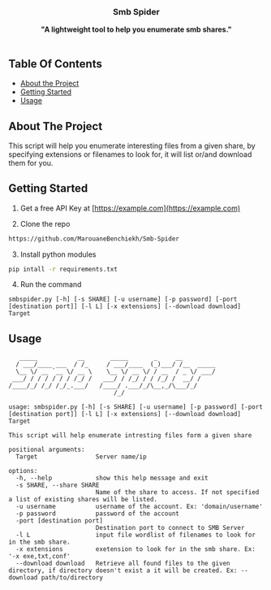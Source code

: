 <br/>
<p align="center">
  <h3 align="center">Smb Spider</h3>

  <p align="center">
    <strong>"A lightweight tool to help you enumerate smb shares." </strong>
    <br/>
    <br/>
  </p>
</p>



## Table Of Contents

* [About the Project](#about-the-project)
* [Getting Started](#getting-started)
* [Usage](#usage)

## About The Project

This script will help you enumerate interesting files from a given share, by specifying extensions or filenames to look for, it will list or/and download them for you.

## Getting Started

1. Get a free API Key at [https://example.com](https://example.com)

2. Clone the repo

```sh
https://github.com/MarouaneBenchiekh/Smb-Spider
```

3. Install python modules

```sh
pip intall -r requirements.txt
```

4. Run the command

```JS
smbspider.py [-h] [-s SHARE] [-u username] [-p password] [-port [destination port]] [-l L] [-x extensions] [--download download] Target
```
## Usage
```
   _____           __       _____       _     __         
  / ___/____ ___  / /_     / ___/____  (_)___/ /__  _____
  \__ \/ __ `__ \/ __ \    \__ \/ __ \/ / __  / _ \/ ___/
 ___/ / / / / / / /_/ /   ___/ / /_/ / / /_/ /  __/ /    
/____/_/ /_/ /_/_.___/   /____/ .___/_/\__,_/\___/_/     
                             /_/                         

usage: smbspider.py [-h] [-s SHARE] [-u username] [-p password] [-port [destination port]] [-l L] [-x extensions] [--download download] Target

This script will help enumerate intresting files form a given share

positional arguments:
  Target                Server name/ip

options:
  -h, --help            show this help message and exit
  -s SHARE, --share SHARE
                        Name of the share to access. If not specified a list of existing shares will be listed.
  -u username           username of the account. Ex: 'domain/username'
  -p password           password of the account
  -port [destination port]
                        Destination port to connect to SMB Server
  -l L                  input file wordlist of filenames to look for in the smb share.
  -x extensions         exetension to look for in the smb share. Ex: '-x exe,txt,conf'
  --download download   Retrieve all found files to the given directory, if directory doesn't exist a it will be created. Ex: --download path/to/directory
```
